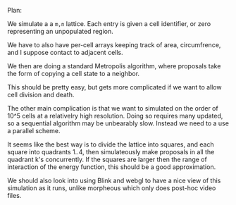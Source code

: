 
Plan:

We simulate a a `m,n` lattice. Each entry is given a cell identifier, or zero
representing an unpopulated region.

We have to also have per-cell arrays keeping track of area, circumfrence, and
I suppose contact to adjacent cells.

We then are doing a standard Metropolis algorithm, where proposals take the
form of copying a cell state to a neighbor.

This should be pretty easy, but gets more complicated if we want to allow cell
division and death.

The other main complication is that we want to simulated on the order of 10^5
cells at a relativelry high resolution. Doing so requires many updated, so a
sequential algorithm may be unbearably slow. Instead we need to a use a
parallel scheme.

It seems like the best way is to divide the lattice into squares, and each
square into quadrants 1..4, then simulateously make proposals in all the
quadrant k's concurrently. If the squares are larger then the range of
interaction of the energy function, this should be a good approximation.

We should also look into using Blink and webgl to have a nice view of this
simulation as it runs, unlike morpheous which only does post-hoc video files.

